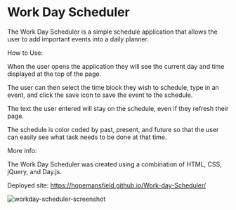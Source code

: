# Work Day Scheduler

The Work Day Scheduler is a simple schedule application that allows the user to add important events into a daily planner.

How to Use:

When the user opens the application they will see the current day and time displayed at the top of the page. <br/>

The user can then select the time block they wish to schedule, type in an event, and click the save icon to save the event to the schedule.<br/>

The text the user entered will stay on the schedule, even if they refresh their page.<br/>

The schedule is color coded by past, present, and future so that the user can easily see what task needs to be done at that time.<br/>

More info:

The Work Day Scheduler was created using a combination of HTML, CSS, jQuery, and Day.js.<br/>

Deployed site: https://hopemansfield.github.io/Work-day-Scheduler/<br/>

![workday-scheduler-screenshot](https://user-images.githubusercontent.com/116748007/211209282-fb428c8f-b13c-4d3b-b99d-8ed047cb8bb0.png)



